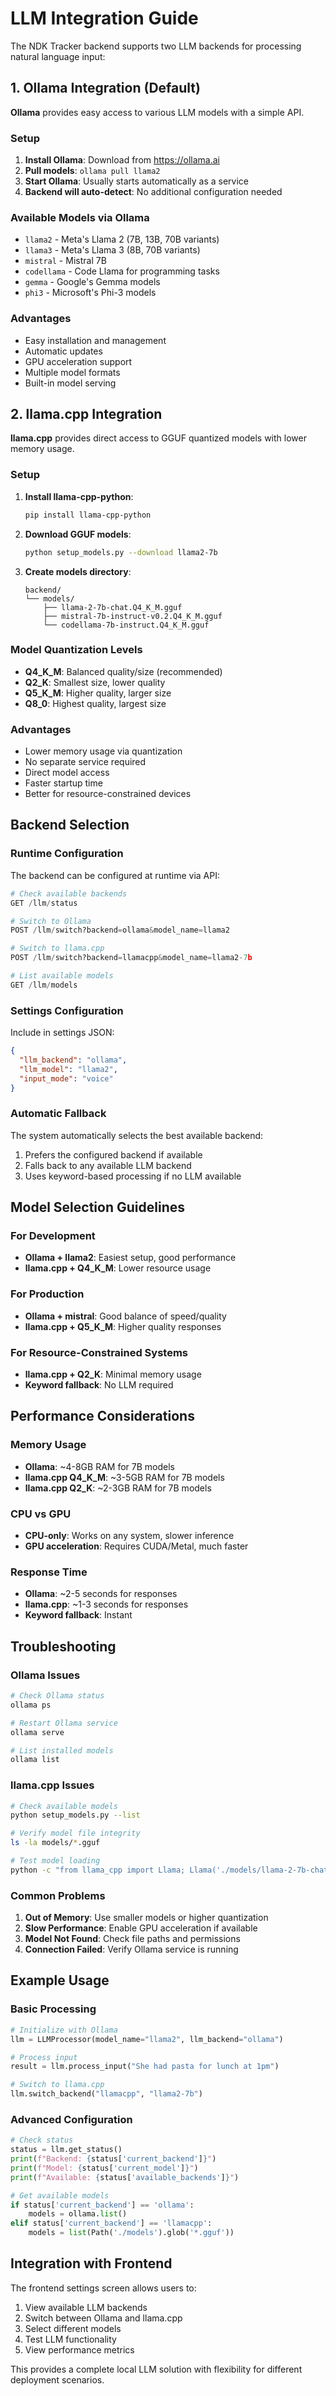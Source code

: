 # LLM Integration Guide

The NDK Tracker backend supports two LLM backends for processing natural language input:

## 1. Ollama Integration (Default)

**Ollama** provides easy access to various LLM models with a simple API.

### Setup
1. **Install Ollama**: Download from https://ollama.ai
2. **Pull models**: `ollama pull llama2`
3. **Start Ollama**: Usually starts automatically as a service
4. **Backend will auto-detect**: No additional configuration needed

### Available Models via Ollama
- `llama2` - Meta's Llama 2 (7B, 13B, 70B variants)
- `llama3` - Meta's Llama 3 (8B, 70B variants)  
- `mistral` - Mistral 7B
- `codellama` - Code Llama for programming tasks
- `gemma` - Google's Gemma models
- `phi3` - Microsoft's Phi-3 models

### Advantages
- Easy installation and management
- Automatic updates
- GPU acceleration support
- Multiple model formats
- Built-in model serving

## 2. llama.cpp Integration

**llama.cpp** provides direct access to GGUF quantized models with lower memory usage.

### Setup
1. **Install llama-cpp-python**: 
   ```bash
   pip install llama-cpp-python
   ```

2. **Download GGUF models**: 
   ```bash
   python setup_models.py --download llama2-7b
   ```

3. **Create models directory**:
   ```
   backend/
   └── models/
       ├── llama-2-7b-chat.Q4_K_M.gguf
       ├── mistral-7b-instruct-v0.2.Q4_K_M.gguf
       └── codellama-7b-instruct.Q4_K_M.gguf
   ```

### Model Quantization Levels
- **Q4_K_M**: Balanced quality/size (recommended)
- **Q2_K**: Smallest size, lower quality
- **Q5_K_M**: Higher quality, larger size
- **Q8_0**: Highest quality, largest size

### Advantages
- Lower memory usage via quantization
- No separate service required
- Direct model access
- Faster startup time
- Better for resource-constrained devices

## Backend Selection

### Runtime Configuration

The backend can be configured at runtime via API:

```python
# Check available backends
GET /llm/status

# Switch to Ollama
POST /llm/switch?backend=ollama&model_name=llama2

# Switch to llama.cpp  
POST /llm/switch?backend=llamacpp&model_name=llama2-7b

# List available models
GET /llm/models
```

### Settings Configuration

Include in settings JSON:
```json
{
  "llm_backend": "ollama",
  "llm_model": "llama2",
  "input_mode": "voice"
}
```

### Automatic Fallback

The system automatically selects the best available backend:
1. Prefers the configured backend if available
2. Falls back to any available LLM backend
3. Uses keyword-based processing if no LLM available

## Model Selection Guidelines

### For Development
- **Ollama + llama2**: Easiest setup, good performance
- **llama.cpp + Q4_K_M**: Lower resource usage

### For Production
- **Ollama + mistral**: Good balance of speed/quality
- **llama.cpp + Q5_K_M**: Higher quality responses

### For Resource-Constrained Systems
- **llama.cpp + Q2_K**: Minimal memory usage
- **Keyword fallback**: No LLM required

## Performance Considerations

### Memory Usage
- **Ollama**: ~4-8GB RAM for 7B models
- **llama.cpp Q4_K_M**: ~3-5GB RAM for 7B models
- **llama.cpp Q2_K**: ~2-3GB RAM for 7B models

### CPU vs GPU
- **CPU-only**: Works on any system, slower inference
- **GPU acceleration**: Requires CUDA/Metal, much faster

### Response Time
- **Ollama**: ~2-5 seconds for responses
- **llama.cpp**: ~1-3 seconds for responses
- **Keyword fallback**: Instant

## Troubleshooting

### Ollama Issues
```bash
# Check Ollama status
ollama ps

# Restart Ollama service
ollama serve

# List installed models
ollama list
```

### llama.cpp Issues
```bash
# Check available models
python setup_models.py --list

# Verify model file integrity
ls -la models/*.gguf

# Test model loading
python -c "from llama_cpp import Llama; Llama('./models/llama-2-7b-chat.Q4_K_M.gguf')"
```

### Common Problems

1. **Out of Memory**: Use smaller models or higher quantization
2. **Slow Performance**: Enable GPU acceleration if available
3. **Model Not Found**: Check file paths and permissions
4. **Connection Failed**: Verify Ollama service is running

## Example Usage

### Basic Processing
```python
# Initialize with Ollama
llm = LLMProcessor(model_name="llama2", llm_backend="ollama")

# Process input
result = llm.process_input("She had pasta for lunch at 1pm")

# Switch to llama.cpp
llm.switch_backend("llamacpp", "llama2-7b")
```

### Advanced Configuration
```python
# Check status
status = llm.get_status()
print(f"Backend: {status['current_backend']}")
print(f"Model: {status['current_model']}")
print(f"Available: {status['available_backends']}")

# Get available models
if status['current_backend'] == 'ollama':
    models = ollama.list()
elif status['current_backend'] == 'llamacpp':
    models = list(Path('./models').glob('*.gguf'))
```

## Integration with Frontend

The frontend settings screen allows users to:
1. View available LLM backends
2. Switch between Ollama and llama.cpp
3. Select different models
4. Test LLM functionality
5. View performance metrics

This provides a complete local LLM solution with flexibility for different deployment scenarios.